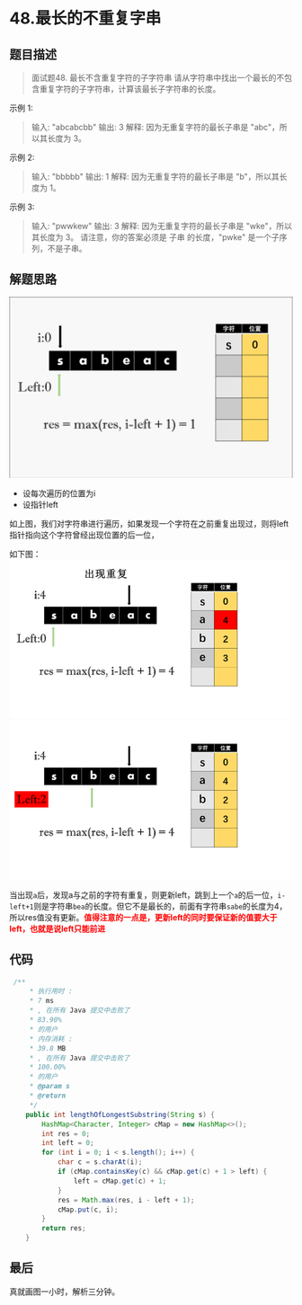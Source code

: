 # 48.最长的不重复字串

## 题目描述

>面试题48. 最长不含重复字符的子字符串
请从字符串中找出一个最长的不包含重复字符的子字符串，计算该最长子字符串的长度。

 

示例 1:

>输入: "abcabcbb"
输出: 3 
解释: 因为无重复字符的最长子串是 "abc"，所以其长度为 3。

示例 2:

>输入: "bbbbb"
输出: 1
解释: 因为无重复字符的最长子串是 "b"，所以其长度为 1。

示例 3:

>输入: "pwwkew"
输出: 3
解释: 因为无重复字符的最长子串是 "wke"，所以其长度为 3。
     请注意，你的答案必须是 子串 的长度，"pwke" 是一个子序列，不是子串。


## 解题思路

![](img/48_1.gif)

+ 设每次遍历的位置为i  
+ 设指针left


如上图，我们对字符串进行遍历，如果发现一个字符在之前重复出现过，则将left指针指向这个字符曾经出现位置的后一位，

如下图：
![](img/48_2.png)
![](img/48_3.png)

当出现`a`后，发现a与之前的字符有重复，则更新left，跳到上一个`a`的后一位，`i-left+1`则是字符串`bea`的长度。但它不是最长的，前面有字符串`sabe`的长度为4，所以res值没有更新。**<font color = red>值得注意的一点是，更新left的同时要保证新的值要大于left，也就是说left只能前进</font>**

## 代码
```java
 /**
     * 执行用时 :
     * 7 ms
     * , 在所有 Java 提交中击败了
     * 83.90%
     * 的用户
     * 内存消耗 :
     * 39.8 MB
     * , 在所有 Java 提交中击败了
     * 100.00%
     * 的用户
     * @param s
     * @return
     */
    public int lengthOfLongestSubstring(String s) {
        HashMap<Character, Integer> cMap = new HashMap<>();
        int res = 0;
        int left = 0;
        for (int i = 0; i < s.length(); i++) {
            char c = s.charAt(i);
            if (cMap.containsKey(c) && cMap.get(c) + 1 > left) {
                left = cMap.get(c) + 1;
            }
            res = Math.max(res, i - left + 1);
            cMap.put(c, i);
        }
        return res;
    }
```

## 最后

真就画图一小时，解析三分钟。